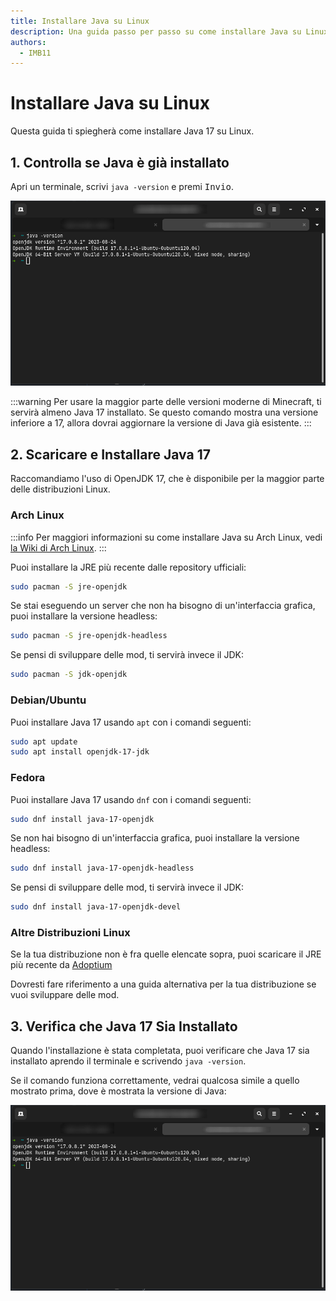 ```yaml
---
title: Installare Java su Linux
description: Una guida passo per passo su come installare Java su Linux.
authors:
  - IMB11
---
```


# Installare Java su Linux

Questa guida ti spiegherà come installare Java 17 su Linux.

## 1. Controlla se Java è già installato

Apri un terminale, scrivi `java -version` e premi <kbd>Invio</kbd>.

![Terminale con scritto "java -version"](/assets/players/installing-java/linux-java-version.png)

:::warning
Per usare la maggior parte delle versioni moderne di Minecraft, ti servirà almeno Java 17 installato. Se questo comando mostra una versione inferiore a 17, allora dovrai aggiornare la versione di Java già esistente.
:::

## 2. Scaricare e Installare Java 17

Raccomandiamo l'uso di OpenJDK 17, che è disponibile per la maggior parte delle distribuzioni Linux.

### Arch Linux

:::info
Per maggiori informazioni su come installare Java su Arch Linux, vedi [la Wiki di Arch Linux](https://wiki.archlinux.org/title/Java).
:::

Puoi installare la JRE più recente dalle repository ufficiali:

```bash
sudo pacman -S jre-openjdk
```

Se stai eseguendo un server che non ha bisogno di un'interfaccia grafica, puoi installare la versione headless:

```bash
sudo pacman -S jre-openjdk-headless
```

Se pensi di sviluppare delle mod, ti servirà invece il JDK:

```bash
sudo pacman -S jdk-openjdk
```

### Debian/Ubuntu

Puoi installare Java 17 usando `apt` con i comandi seguenti:

```bash
sudo apt update
sudo apt install openjdk-17-jdk
```

### Fedora

Puoi installare Java 17 usando `dnf` con i comandi seguenti:

```bash
sudo dnf install java-17-openjdk
```

Se non hai bisogno di un'interfaccia grafica, puoi installare la versione headless:

```bash
sudo dnf install java-17-openjdk-headless
```

Se pensi di sviluppare delle mod, ti servirà invece il JDK:

```bash
sudo dnf install java-17-openjdk-devel
```

### Altre Distribuzioni Linux

Se la tua distribuzione non è fra quelle elencate sopra, puoi scaricare il JRE più recente da [Adoptium](https://adoptium.net/temurin/)

Dovresti fare riferimento a una guida alternativa per la tua distribuzione se vuoi sviluppare delle mod.

## 3. Verifica che Java 17 Sia Installato

Quando l'installazione è stata completata, puoi verificare che Java 17 sia installato aprendo il terminale e scrivendo `java -version`.

Se il comando funziona correttamente, vedrai qualcosa simile a quello mostrato prima, dove è mostrata la versione di Java:

![Terminale con scritto "java -version"](/assets/players/installing-java/linux-java-version.png)

